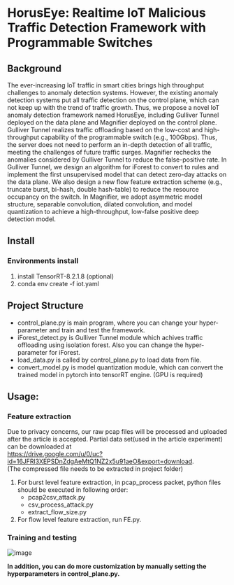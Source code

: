 # HorusEye: Realtime IoT Malicious Traffic Detection Framework with Programmable Switches

## Background
The ever-increasing IoT traffic in smart cities brings high throughput challenges to anomaly detection systems. However, the existing anomaly detection systems put all traffic detection on the control plane, which can not keep up with the trend of traffic growth. Thus, we propose a novel IoT anomaly detection framework named HorusEye, including Gulliver Tunnel deployed on the data plane and Magnifier deployed on the control plane. Gulliver Tunnel realizes traffic offloading based on the low-cost and high-throughput capability of the programmable switch (e.g., 100Gbps). Thus, the server does not need to perform an in-depth detection of all traffic, meeting the challenges of future traffic surges. Magnifier rechecks
the anomalies considered by Gulliver Tunnel to reduce the false-positive rate. In Gulliver Tunnel, we design an algorithm for iForest to convert to rules and implement the first unsupervised model that can detect zero-day attacks on the data plane. We also design a new flow feature extraction scheme (e.g., truncate burst, bi-hash, double hash-table) to reduce the resource occupancy on the switch. In Magnifier, we adopt asymmetric model structure, separable convolution, dilated convolution, and model quantization to achieve a high-throughput, low-false positive deep detection model. 

## Install
### Environments install
1.  install TensorRT-8.2.1.8 (optional)   
2.  conda env create -f iot.yaml

## Project Structure
- control_plane.py is main program, where you can change your hyper-parameter and train and test the framework.  
- iForest_detect.py is Gulliver Tunnel module which achives traffic offloading using isolation forest. Also you can change the hyper-parameter for iForest.  
- load_data.py is called by control_plane.py to load data from file.  
- convert_model.py is model quantization module, which can convert the trained model in pytorch into tensorRT engine. (GPU is required)


## Usage:  

### Feature extraction
Due to privacy concerns, our raw pcap files will be processed and uploaded after the article is accepted. Partial data set(used in the article experiment) can be downloaded at    
<https://drive.google.com/u/0/uc?id=16JFRl3XEPSDnZdgAeMtQ1NZ2x5u91aeO&export=download>.   
(The compressed file needs to be extracted in project folder)
1.  For burst level feature extraction, in pcap_process packet, python files should be executed in following order:
    - pcap2csv_attack.py
    - csv_process_attack.py
    - extract_flow_size.py
2.  For flow level feature extraction, run FE.py.  


### Training and testing
![image](https://github.com/vicTorKd/HorusEye/assets/81010941/5fdb402a-d8b8-4511-8d5e-6a34925f87ea)
  
 **In addition, you can do more customization by manually setting the hyperparameters in control_plane.py.**

